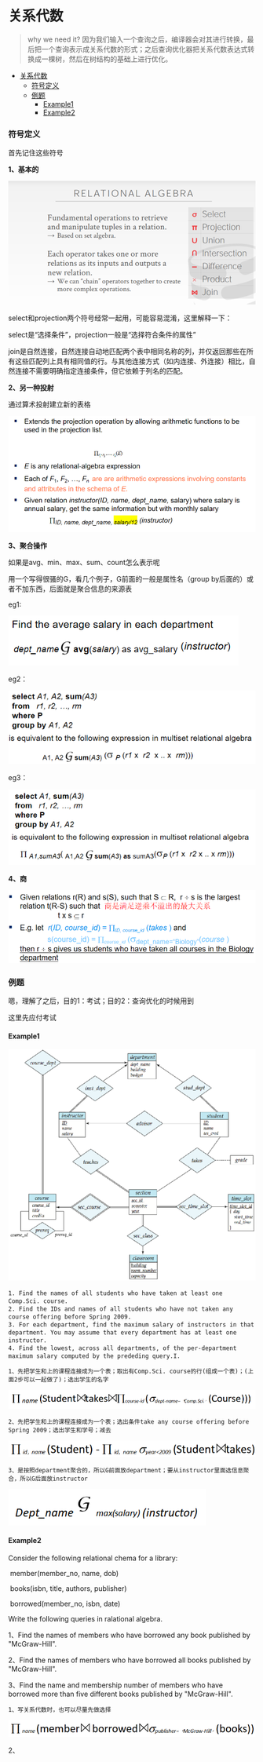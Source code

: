 # 关系代数

> why we need it? 因为我们输入一个查询之后，编译器会对其进行转换，最后把一个查询表示成关系代数的形式；之后查询优化器把关系代数表达式转换成一棵树，然后在树结构的基础上进行优化。

- [关系代数](#关系代数)
    - [符号定义](#符号定义)
    - [例题](#例题)
      - [Example1](#example1)
      - [Example2](#example2)

### 符号定义

首先记住这些符号

**1、基本的**

![代数overview](img/algebra.png)

select和projection两个符号经常一起用，可能容易混淆，这里解释一下：

select是“选择条件”，projection一般是“选择符合条件的属性”

join是自然连接，自然连接自动地匹配两个表中相同名称的列，并仅返回那些在所有这些匹配列上具有相同值的行。与其他连接方式（如内连接、外连接）相比，自然连接不需要明确指定连接条件，但它依赖于列名的匹配。

**2、另一种投射**

通过算术投射建立新的表格

![代数overview](img/projection2.png)

**3、聚合操作**

如果是avg、min、max、sum、count怎么表示呢

用一个写得很骚的G，看几个例子，G前面的一般是属性名（group by后面的）或者不加东西，后面就是聚合信息的来源表

eg1:

![代数overview](img/G1.png)

eg2：

![代数overview](img/G2.png)

eg3：

![代数overview](img/G3.png)

**4、商**

![代数overview](img/商.png)

### 例题

嗯，理解了之后，目的1：考试；目的2：查询优化的时候用到

这里先应付考试

#### Example1

![代数overview](img/universe.png)



    1. Find the names of all students who have taken at least one Comp.Sci. course.
    2. Find the IDs and names of all students who have not taken any course offering before Spring 2009.
    3. For each department, find the maximum salary of instructors in that department. You may assume that every department has at least one instructor.
    4. Find the lowest, across all departments, of the per-department maximum salary computed by the prededing query.I.

```
1、先把学生和上的课程连接成为一个表；取出有Comp.Sci. course的行(组成一个表)；(上面2步可以一起做了)；选出学生的名字
```

![代数overview](img/ans1.png)

```
2、先把学生和上的课程连接成为一个表；选出条件take any course offering before Spring 2009；选出学生和学号；减去
```

![代数overview](img/ans2.png)

```
3、是按照department聚合的，所以G前面放department；要从instructor里面选信息聚合，所以G后面放instructor
```

![代数overview](img/Gexample.png)

#### Example2

Consider the following relational chema for a library:

​    member(member_no, name, dob)

​    books(isbn, title, authors, publisher)

​    borrowed(member_no, isbn, date)

 Write the following queries in ralational algebra.

1、Find the names of members who have borrowed any book published by "McGraw-Hill".

2、Find the names of members who have borrowed all books published by "McGraw-Hill".

3、Find the name and membership number of members who have borrowed more than five different books published by "McGraw-Hill".

```
1、写关系代数时，也可以尽量先做选择
```

![代数overview](img/ans21.png)

2、

